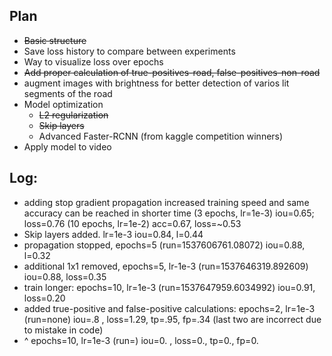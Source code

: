 
## Plan

* ~~Basic structure~~
* Save loss history to compare between experiments
* Way to visualize loss over epochs
* ~~Add proper calculation of true-positives-road, false-positives-non-road~~
* augment images with brightness for better detection of varios lit segments of the road
* Model optimization
    * ~~L2 regularization~~
    * ~~Skip layers~~
    * Advanced Faster-RCNN (from kaggle competition winners)
* Apply model to video

## Log:
- adding stop gradient propagation increased training speed and same accuracy can be reached in shorter time (3 epochs, lr=1e-3)
 iou=0.65; loss=0.76
 (10 epochs, lr=1e-2) acc=0.67, loss=~0.53
- Skip layers added. lr=1e-3
iou=0.84, l=0.44
- propagation stopped, epochs=5 (run=1537606761.08072)
iou=0.88, l=0.32
- additional 1x1 removed, epochs=5, lr-1e-3 (run=1537646319.892609)
iou=0.88, loss=0.35
- train longer: epochs=10, lr=1e-3 (run=1537647959.6034992)
iou=0.91, loss=0.20
- added true-positive and false-positive calculations: epochs=2, lr=1e-3 (run=none)
iou=.8 , loss=1.29, tp=.95, fp=.34 (last two are incorrect due to mistake in code)
- ^ epochs=10, lr=1e-3 (run=)
iou=0. , loss=0., tp=0., fp=0.


